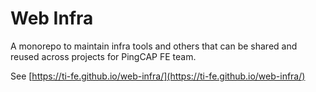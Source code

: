 # Web Infra

A monorepo to maintain infra tools and others that can be shared and reused across projects for PingCAP FE team.

See [https://ti-fe.github.io/web-infra/](https://ti-fe.github.io/web-infra/)
